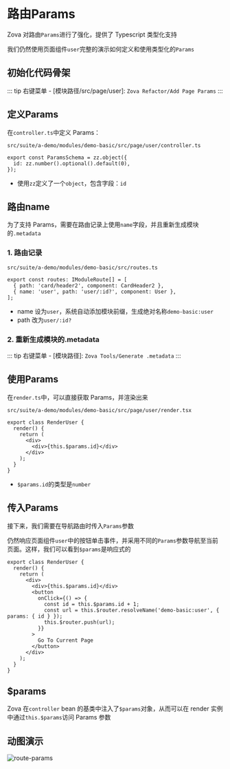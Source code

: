 # 路由Params

Zova 对路由`Params`进行了强化，提供了 Typescript 类型化支持

我们仍然使用页面组件`user`完整的演示如何定义和使用类型化的`Params`

## 初始化代码骨架

::: tip
右键菜单 - [模块路径/src/page/user]: `Zova Refactor/Add Page Params`
:::

## 定义Params

在`controller.ts`中定义 Params：

`src/suite/a-demo/modules/demo-basic/src/page/user/controller.ts`

```typescript{2}
export const ParamsSchema = zz.object({
  id: zz.number().optional().default(0),
});
```

- 使用`zz`定义了一个`object`，包含字段：`id`

## 路由name

为了支持 Params，需要在路由记录上使用`name`字段，并且重新生成模块的`.metadata`

### 1. 路由记录

`src/suite/a-demo/modules/demo-basic/src/routes.ts`

```typescript{3}
export const routes: IModuleRoute[] = [
  { path: 'card/header2', component: CardHeader2 },
  { name: 'user', path: 'user/:id?', component: User },
];
```

- name 设为`user`，系统自动添加模块前缀，生成绝对名称`demo-basic:user`
- path 改为`user/:id?`

### 2. 重新生成模块的.metadata

::: tip
右键菜单 - [模块路径]: `Zova Tools/Generate .metadata`
:::

## 使用Params

在`render.ts`中，可以直接获取 Params，并渲染出来

`src/suite/a-demo/modules/demo-basic/src/page/user/render.tsx`

```typescript{5}
export class RenderUser {
  render() {
    return (
      <div>
        <div>{this.$params.id}</div>
      </div>
    );
  }
}
```

- `$params.id`的类型是`number`

## 传入Params

接下来，我们需要在导航路由时传入`Params`参数

仍然响应页面组件`user`中的按钮单击事件，并采用不同的`Params`参数导航至当前页面。这样，我们可以看到`$params`是响应式的

```typescript{8-10}
export class RenderUser {
  render() {
    return (
      <div>
        <div>{this.$params.id}</div>
        <button
          onClick={() => {
            const id = this.$params.id + 1;
            const url = this.$router.resolveName('demo-basic:user', { params: { id } });
            this.$router.push(url);
          }}
        >
          Go To Current Page
        </button>
      </div>
    );
  }
}
```

## $params

Zova 在`controller` bean 的基类中注入了`$params`对象，从而可以在 render 实例中通过`this.$params`访问 Params 参数

## 动图演示

![route-params](https://cabloy-1258265067.cos.ap-shanghai.myqcloud.com/image/route-params.gif)

